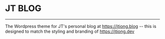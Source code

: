 # JT BLOG

----

The Wordpress theme for JT's personal blog at https://jtiong.blog -- this is designed to match the styling and branding of https://jtiong.dev
